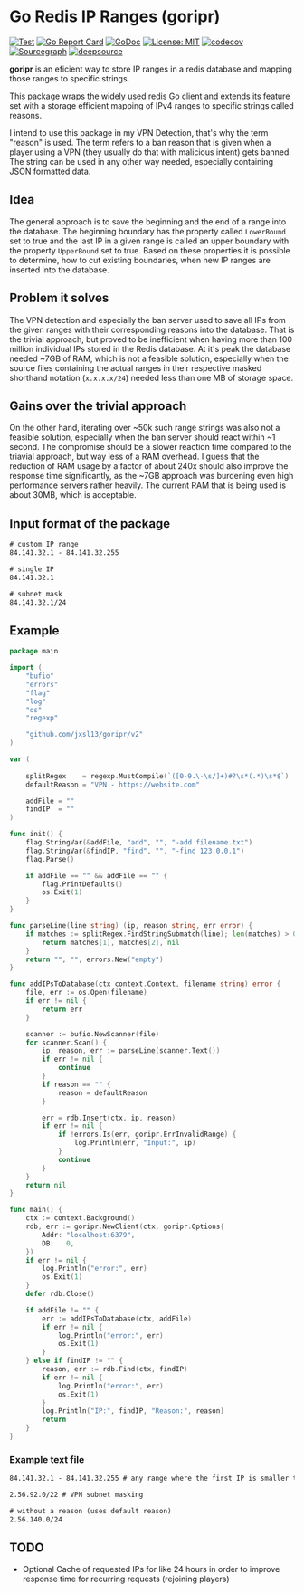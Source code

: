 # Go Redis IP Ranges (goripr)

[![Test](https://github.com/jxsl13/goripr/actions/workflows/test.yaml/badge.svg)](https://github.com/jxsl13/goripr/actions) [![Go Report Card](https://goreportcard.com/badge/github.com/jxsl13/goripr)](https://goreportcard.com/report/github.com/jxsl13/goripr) [![GoDoc](https://godoc.org/github.com/jxsl13/goripr?status.svg)](https://godoc.org/github.com/jxsl13/goripr) [![License: MIT](https://img.shields.io/badge/License-MIT-blue.svg)](https://opensource.org/licenses/MIT) [![codecov](https://codecov.io/gh/jxsl13/goripr/branch/master/graph/badge.svg)](https://codecov.io/gh/jxsl13/goripr) [![Sourcegraph](https://sourcegraph.com/github.com/jxsl13/goripr/-/badge.svg)](https://sourcegraph.com/github.com/jxsl13/goripr?badge) [![deepsource](https://static.deepsource.io/deepsource-badge-light.svg)](https://deepsource.io/gh/jxsl13/goripr/)


**goripr** is an eficient way to store IP ranges in a redis database and mapping those ranges to specific strings.

This package wraps the widely used redis Go client and extends its feature set with a storage efficient mapping of IPv4 ranges to specific strings called reasons.

I intend to use this package in my VPN Detection, that's why the term "reason" is used.
The term refers to a ban reason that is given when a player using a VPN (they usually do that with malicious intent) gets banned.
The string can be used in any other way needed, especially containing JSON formatted data.

## Idea

The general approach is to save the beginning and the end of a range into the database.
The beginning boundary has the property called `LowerBound` set to true and the last IP in a given range is called an upper boundary with the property `UpperBound` set to true.
Based on these properties it is possible to determine, how to cut existing boundaries, when new IP ranges are inserted into the database.

## Problem it solves

The VPN detection and especially the ban server used to save all IPs from the given ranges with their corresponding reasons into the database. That is the trivial approach, but proved to be inefficient when having more than 100 million individual IPs stored in the Redis database. At it's peak the database needed ~7GB of RAM, which is not a feasible solution, especially when the source files containing the actual ranges in their respective masked shorthand notation (`x.x.x.x/24`) needed less than one MB of storage space.

## Gains over the trivial approach

On the other hand, iterating over ~50k such range strings was also not a feasible solution, especially when the ban server should react within ~1 second.
The compromise should be a slower reaction time compared to the triavial approach, but way less of a RAM overhead.
I guess that the reduction of RAM usage by a factor of about 240x should also improve the response time significantly, as the ~7GB approach was burdening even high performance servers rather heavily.
The current RAM that is being used is about 30MB, which is acceptable.

## Input format of the package

```txt
# custom IP range
84.141.32.1 - 84.141.32.255

# single IP
84.141.32.1

# subnet mask
84.141.32.1/24
```

## Example

```Go
package main

import (
    "bufio"
    "errors"
    "flag"
    "log"
    "os"
    "regexp"

    "github.com/jxsl13/goripr/v2"
)

var (
    
    splitRegex    = regexp.MustCompile(`([0-9.\-\s/]+)#?\s*(.*)\s*$`)
    defaultReason = "VPN - https://website.com"

    addFile = ""
    findIP  = ""
)

func init() {
    flag.StringVar(&addFile, "add", "", "-add filename.txt")
    flag.StringVar(&findIP, "find", "", "-find 123.0.0.1")
    flag.Parse()

    if addFile == "" && addFile == "" {
        flag.PrintDefaults()
        os.Exit(1)
    }
}

func parseLine(line string) (ip, reason string, err error) {
    if matches := splitRegex.FindStringSubmatch(line); len(matches) > 0 {
        return matches[1], matches[2], nil
    }
    return "", "", errors.New("empty")
}

func addIPsToDatabase(ctx context.Context, filename string) error {
    file, err := os.Open(filename)
    if err != nil {
        return err
    }

    scanner := bufio.NewScanner(file)
    for scanner.Scan() {
        ip, reason, err := parseLine(scanner.Text())
        if err != nil {
            continue
        }
        if reason == "" {
            reason = defaultReason
        }

        err = rdb.Insert(ctx, ip, reason)
        if err != nil {
            if !errors.Is(err, goripr.ErrInvalidRange) {
                log.Println(err, "Input:", ip)
            }
            continue
        }
    }
    return nil
}

func main() {
    ctx := context.Background()
    rdb, err := goripr.NewClient(ctx, goripr.Options{
        Addr: "localhost:6379",
        DB:   0,
    })
    if err != nil {
        log.Println("error:", err)
        os.Exit(1)
    }
    defer rdb.Close()

    if addFile != "" {
        err := addIPsToDatabase(ctx, addFile)
        if err != nil {
            log.Println("error:", err)
            os.Exit(1)
        }
    } else if findIP != "" {
        reason, err := rdb.Find(ctx, findIP)
        if err != nil {
            log.Println("error:", err)
            os.Exit(1)
        }
        log.Println("IP:", findIP, "Reason:", reason)
        return
    }
}
```

### Example text file

```txt
84.141.32.1 - 84.141.32.255 # any range where the first IP is smaller than the second

2.56.92.0/22 # VPN subnet masking

# without a reason (uses default reason)
2.56.140.0/24
```

## TODO

- Optional Cache of requested IPs for like 24 hours in order to improve response time for recurring requests (rejoining players)
